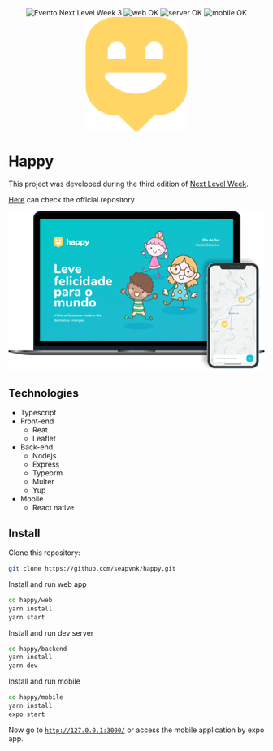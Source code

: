 <div align="center">
  <img src="https://img.shields.io/badge/Next%20Level%20Week-%233-00b8d3?style=for-the-badge" alt="Evento Next Level Week 3" />
  <img src="https://img.shields.io/badge/frontend-OK-00b8d3?style=for-the-badge" alt="web OK" />
  <img src="https://img.shields.io/badge/backend-OK-00b8d3?style=for-the-badge" alt="server OK" />
  <img src="https://img.shields.io/badge/mobile-OK-00b8d3?style=for-the-badge" alt="mobile OK" />
</div>

<div align="center">
  <img src="./web/src/images/map-marker.svg " alt="Logo da Proffy" width="200px"/>
</div>

# Happy
This project was developed during the third edition of [Next Level Week](https://nextlevelweek.com/).

[Here](https://github.com/rocketseat-education/nlw-03-omnistack) can check the official repository

<img src="https://raw.githubusercontent.com/rocketseat-education/nlw-03-omnistack/master/.github/happy.png">

## Technologies
- Typescript
- Front-end
  - Reat
  - Leaflet
- Back-end
  - Nodejs
  - Express 
  - Typeorm
  - Multer
  - Yup
- Mobile
  - React native

## Install


Clone this repository:

```bash
git clone https://github.com/seapvnk/happy.git
```

Install and run web app
```bash
cd happy/web
yarn install
yarn start
```

Install and run dev server
```bash
cd happy/backend
yarn install
yarn dev
```
Install and run mobile

```bash
cd happy/mobile
yarn install
expo start
```

Now go to [`http://127.0.0.1:3000/`](http://127.0.0.1:3000/) or access the mobile application by expo app.
